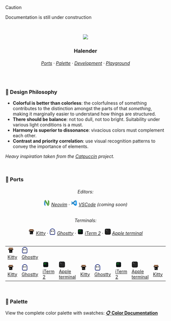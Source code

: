 > [!CAUTION]
> Documentation is still under construction

&nbsp;

<p align="center">
  <img src="https://raw.githubusercontent.com/deniskabana/halender/main/assets/docs/palette-stripe.png" width="400" />
</p>

<h3 align="center">
 Halender
</h3>

<h6 align="center">
  <a href="https://github.com/deniskabana/halender#-ports">Ports</a>
  ·
  <a href="https://github.com/deniskabana/halender#-palette">Palette</a>
  ·
  <a href="https://github.com/catppuccin/catppuccin/tree/main/dev">Development</a>
  ·
  <a href="#">Playground</a>
</h6>

&nbsp;

### 🧠 Design Philosophy

- **Colorful is better than colorless**: the colorfulness of something contributes to the distinction amongst the parts
  of that _something_, making it marginally easier to understand how things are structured.
- **There should be balance**: not too dull, not too bright. Suitability under various light conditions is a must.
- **Harmony is superior to dissonance**: vivacious colors must complement each other.
- **Contrast and priority correlation**: use visual recognition patterns to convey the importance of elements.

_Heavy inspiration taken from the [Catpuccin](https://github.com/catppuccin/catppuccin) project._

&nbsp;

### 📀 Ports

<h6 align="center">
Editors:
<br /></br />
<a href="./editors/nvim/"><img src="./assets/logos/logo-neovim.png" height="20" /></a>
<a href="./editors/nvim/">Neovim</a>
·
<a href="./editors/vscode/"><img src="./assets/logos/logo-vscode.png" height="20" /></a>
<a href="./editors/vscode/">VSCode</a>
<i>(coming soon)</i>
</h6>

<h6 align="center">
Terminals:
<br /></br />
<a href="./terminals/kitty/"><img src="./assets/logos/logo-kitty.png" height="20" /></a>
<a href="./terminals/kitty/">Kitty</a>
·
<a href="./terminals/ghostty/"><img src="./assets/logos/logo-ghostty.png" height="20" /></a>
<a href="./terminals/ghostty/">Ghostty</a>
·
<a href="./terminals/iterm2/"><img src="./assets/logos/logo-iterm.png" height="20" /></a>
<a href="./terminals/iterm2/">iTerm 2</a>
·
<a href="./terminals/apple-terminal/"><img src="./assets/logos/logo-apple-terminal.png" height="20" /></a>
<a href="./terminals/apple-terminal/">Apple terminal</a>
</h6>

<table>
  <tr>
    <td>
      <a href="./terminals/kitty/" display="block" width="100" align="center">
        <img src="./assets/logos/logo-kitty.png" height="20" /><br />
        Kitty
      </a>
    </td>
    <td>
      <a href="./terminals/ghostty/"><img src="./assets/logos/logo-ghostty.png" height="20" /></a>
      <a href="./terminals/ghostty/">Ghostty</a>
    </td>
  </tr>
  <tr>
    <td>
      <a href="./terminals/kitty/"><img src="./assets/logos/logo-kitty.png" height="20" /></a>
      <a href="./terminals/kitty/">Kitty</a>
    </td>
    <td>
      <a href="./terminals/ghostty/"><img src="./assets/logos/logo-ghostty.png" height="20" /></a>
      <a href="./terminals/ghostty/">Ghostty</a>
    </td>
    <td>
      <a href="./terminals/iterm2/"><img src="./assets/logos/logo-iterm.png" height="20" /></a>
      <a href="./terminals/iterm2/">iTerm 2</a>
    </td>
    <td>
      <a href="./terminals/apple-terminal/"><img src="./assets/logos/logo-apple-terminal.png" height="20" /></a>
      <a href="./terminals/apple-terminal/">Apple terminal</a>
    </td>
    <td>
      <a href="./terminals/kitty/"><img src="./assets/logos/logo-kitty.png" height="20" /></a>
      <a href="./terminals/kitty/">Kitty</a>
    </td>
    <td>
      <a href="./terminals/ghostty/"><img src="./assets/logos/logo-ghostty.png" height="20" /></a>
      <a href="./terminals/ghostty/">Ghostty</a>
    </td>
    <td>
      <a href="./terminals/iterm2/"><img src="./assets/logos/logo-iterm.png" height="20" /></a>
      <a href="./terminals/iterm2/">iTerm 2</a>
    </td>
    <td>
      <a href="./terminals/apple-terminal/"><img src="./assets/logos/logo-apple-terminal.png" height="20" /></a>
      <a href="./terminals/apple-terminal/">Apple terminal</a>
    </td>
    <td>
      <a href="./terminals/kitty/"><img src="./assets/logos/logo-kitty.png" height="20" /></a>
      <a href="./terminals/kitty/">Kitty</a>
    </td>
    <td>
      <a href="./terminals/ghostty/"><img src="./assets/logos/logo-ghostty.png" height="20" /></a>
      <a href="./terminals/ghostty/">Ghostty</a>
    </td>
    <td>
      <a href="./terminals/iterm2/"><img src="./assets/logos/logo-iterm.png" height="20" /></a>
      <a href="./terminals/iterm2/">iTerm 2</a>
    </td>
    <td>
      <a href="./terminals/apple-terminal/"><img src="./assets/logos/logo-apple-terminal.png" height="20" /></a>
      <a href="./terminals/apple-terminal/">Apple terminal</a>
    </td>
  </tr>
</table>

&nbsp;

### 🎨 Palette

View the complete color palette with swatches: **[📋 Color Documentation](docs/colors.md)**
